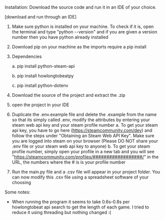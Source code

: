 Installation:
  Download the source code and run it in an IDE of your choice.
  
 [download and run through an IDE]
  1. Make sure python is installed on your machine. To check if it is, open the terminal and type "python --version" and if you are given a version number then you have python already installed
  2. Download pip on your machine as the imports require a pip install
  3. Dependencies
     
     a. pip install python-steam-api
     
     b. pip install howlongtobeatpy
     
     c. pip install python-dotenv
     
  5. Download the source of the project and extract the .zip
  6. open the project in your IDE
  7. Duplicate the .env.example file and delete the .example from the name so that its simply called .env, modify the attributes by entering your steam web api key and your steam profile number
     a. To get your steam api key, you have to go here (https://steamcommunity.com/dev) and follow the steps under "Obtaining an Steam Web API Key". Make sure you are logged into steam on your browser (Please DO NOT share your .env file or your steam web api key to anyone)
     b. To get your steam profile number, simply open your profile in a new tab and you will see "https://steamcommunity.com/profiles/##################/" in the URL, the numbers where the # is is your profile number
  8. Run the main.py file and a .csv file will appear in your project folder. You can now modify this .csv file using a spreadsheet software of your choosing

Some notes:
- When running the program it seems to take 0.6s-0.8s per howlongtobeat api search to get the length of each game. I tried to reduce it using threading but nothing changed :(
